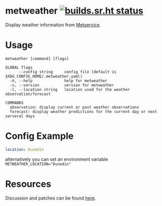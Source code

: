 # metweather [![builds.sr.ht status](https://builds.sr.ht/~kota/metweather.svg)](https://builds.sr.ht/~kota/metweather)

Display weather information from [Metservice](https://www.metservice.com/).

# Usage

```
metweather [command] [flags]

GLOBAL flags
      --config string     config file (default is $XDG_CONFIG_HOME/.metweather.yaml)
  -h, --help              help for metweather
  -v, --version           version for metweather
  -l, --location string   location used for the weather observation/forecast

COMMANDS
  observation: display current or past weather observations
  forecast: display weather predictions for the current day or next serveral days
```

# Config Example

```yaml
location: Dunedin
```

alternatively you can set an environment variable
`METWEATHER_LOCATION="Dunedin"`

# Resources

Discussion and patches can be found [here](https://lists.sr.ht/~kota/public-inbox).

